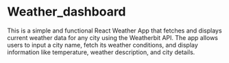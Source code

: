 # Weather_dashboard
This is a simple and functional React Weather App that fetches and displays current weather data for any city using the Weatherbit API. The app allows users to input a city name, fetch its weather conditions, and display information like temperature, weather description, and city details.
